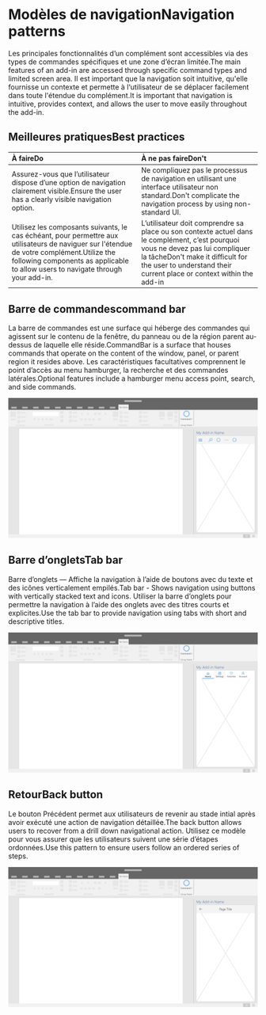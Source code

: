 # <a name="navigation-patterns"></a><span data-ttu-id="78df8-101">Modèles de navigation</span><span class="sxs-lookup"><span data-stu-id="78df8-101">Navigation patterns</span></span>

<span data-ttu-id="78df8-102">Les principales fonctionnalités d’un complément sont accessibles via des types de commandes spécifiques et une zone d’écran limitée.</span><span class="sxs-lookup"><span data-stu-id="78df8-102">The main features of an add-in are accessed through specific command types and limited screen area.</span></span> <span data-ttu-id="78df8-103">Il est important que la navigation soit intuitive, qu'elle fournisse un contexte et permette à l‘utilisateur de se déplacer facilement dans toute l'étendue du complément.</span><span class="sxs-lookup"><span data-stu-id="78df8-103">It is important that navigation is intuitive, provides context, and allows the user to move easily throughout the add-in.</span></span>

## <a name="best-practices"></a><span data-ttu-id="78df8-104">Meilleures pratiques</span><span class="sxs-lookup"><span data-stu-id="78df8-104">Best practices</span></span>

| <span data-ttu-id="78df8-105">À faire</span><span class="sxs-lookup"><span data-stu-id="78df8-105">Do</span></span>    | <span data-ttu-id="78df8-106">À ne pas faire</span><span class="sxs-lookup"><span data-stu-id="78df8-106">Don't</span></span> |
| :---- | :---- |
| <span data-ttu-id="78df8-107">Assurez-vous que l’utilisateur dispose d’une option de navigation clairement visible.</span><span class="sxs-lookup"><span data-stu-id="78df8-107">Ensure the user has a clearly visible navigation option.</span></span> | <span data-ttu-id="78df8-108">Ne compliquez pas le processus de navigation en utilisant une interface utilisateur non standard.</span><span class="sxs-lookup"><span data-stu-id="78df8-108">Don't complicate the navigation process by using non-standard UI.</span></span>
| <span data-ttu-id="78df8-109">Utilisez les composants suivants, le cas échéant, pour permettre aux utilisateurs de naviguer sur l'étendue de votre complément.</span><span class="sxs-lookup"><span data-stu-id="78df8-109">Utilize the following components as applicable to allow users to navigate through your add-in.</span></span> | <span data-ttu-id="78df8-110">L’utilisateur doit comprendre sa place ou son contexte actuel dans le complément, c’est pourquoi vous ne devez pas lui compliquer la tâche</span><span class="sxs-lookup"><span data-stu-id="78df8-110">Don't make it difficult for the user to understand their current place or context within the add-in</span></span>



## <a name="command-bar"></a><span data-ttu-id="78df8-111">Barre de commandes</span><span class="sxs-lookup"><span data-stu-id="78df8-111">command bar</span></span>

<span data-ttu-id="78df8-112">La barre de commandes est une surface qui héberge des commandes qui agissent sur le contenu de la fenêtre, du panneau ou de la région parent au-dessus de laquelle elle réside.</span><span class="sxs-lookup"><span data-stu-id="78df8-112">CommandBar is a surface that houses commands that operate on the content of the window, panel, or parent region it resides above.</span></span> <span data-ttu-id="78df8-113">Les caractéristiques facultatives comprennent le point d’accès au menu hamburger, la recherche et des commandes latérales.</span><span class="sxs-lookup"><span data-stu-id="78df8-113">Optional features include a hamburger menu access point, search, and side commands.</span></span>

![Commandes — Spécifications pour le volet des tâches de bureau](../images/add-in-command-bar.png)



## <a name="tab-bar"></a><span data-ttu-id="78df8-115">Barre d’onglets</span><span class="sxs-lookup"><span data-stu-id="78df8-115">Tab bar</span></span>

<span data-ttu-id="78df8-116">Barre d’onglets — Affiche la navigation à l’aide de boutons avec du texte et des icônes verticalement empilés.</span><span class="sxs-lookup"><span data-stu-id="78df8-116">Tab bar - Shows navigation using buttons with vertically stacked text and icons.</span></span> <span data-ttu-id="78df8-117">Utiliser la barre d’onglets pour permettre la navigation à l’aide des onglets avec des titres courts et explicites.</span><span class="sxs-lookup"><span data-stu-id="78df8-117">Use the tab bar to provide navigation using tabs with short and descriptive titles.</span></span>

![Barre d’onglets — Spécifications du volet des tâches de bureau](../images/add-in-tab-bar.png)


## <a name="back-button"></a><span data-ttu-id="78df8-119">Retour</span><span class="sxs-lookup"><span data-stu-id="78df8-119">Back button</span></span>

<span data-ttu-id="78df8-120">Le bouton Précédent permet aux utilisateurs de revenir au stade intial après avoir exécuté une action de navigation détaillée.</span><span class="sxs-lookup"><span data-stu-id="78df8-120">The back button allows users to recover from a drill down navigational action.</span></span> <span data-ttu-id="78df8-121">Utilisez ce modèle pour vous assurer que les utilisateurs suivent une série d’étapes ordonnées.</span><span class="sxs-lookup"><span data-stu-id="78df8-121">Use this pattern to ensure users follow an ordered series of steps.</span></span>  

![Bouton Précédent — Spécifications du volet des tâches de bureau](../images/add-in-back-button.png)
